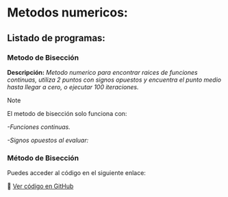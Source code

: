 # Metodos numericos:

## Listado de programas: 

### Metodo de Bisección
**Descripción:**  *Metodo numerico para encontrar raices de funciones continuas, utiliza 2 puntos con signos opuestos y encuentra el punto medio hasta llegar a cero, o ejecutar 100 iteraciones.*
> [!NOTE]
>El metodo de bisección solo funciona con:
>
>*-Funciones continuas.*
>
>*-Signos opuestos al evaluar:*

### Método de Bisección

Puedes acceder al código en el siguiente enlace:

🔗 [Ver código en GitHub](https://github.com/k0k4depelover/Metodos-Numericos/blob/main/MetodoBiseccion.py)
